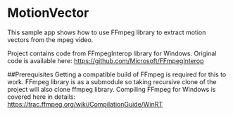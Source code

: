 # MotionVector

This sample app shows how to use FFmpeg library to extract motion vectors from the mpeg video. 

Project contains code from FFmpegInterop library for Windows. Original code is available here: https://github.com/Microsoft/FFmpegInterop

##Prerequisites
Getting a compatible build of FFmpeg is required for this to work. FFmpeg library is as a submodule so taking recursive clone of the project will also clone ffmpeg library. Compiling FFmpeg for Windows is covered here in details: https://trac.ffmpeg.org/wiki/CompilationGuide/WinRT


